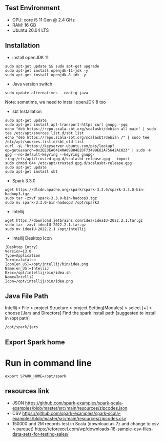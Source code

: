 ## Test Environment 
- CPU: core i5 11 Gen @ 2.4 GHz
- RAM: 16 GB
- Ubuntu 20.04 LTS

## Installation 
- install openJDK 11
```shell
sudo apt-get update && sudo apt-get upgrade
sudo apt-get install openjdk-11-jdk -y
sudo apt-get install openjdk-8-jdk -y
```

- Java version switch
```shell
sudo update-alternatives --config java
```
Note: sometime, we need to install openJDK 8 too

- sbt Installation
```shell
sudo apt-get update
sudo apt-get install apt-transport-https curl gnupg -yqq
echo "deb https://repo.scala-sbt.org/scalasbt/debian all main" | sudo tee /etc/apt/sources.list.d/sbt.list
echo "deb https://repo.scala-sbt.org/scalasbt/debian /" | sudo tee /etc/apt/sources.list.d/sbt_old.list
curl -sL "https://keyserver.ubuntu.com/pks/lookup?op=get&search=0x2EE0EA64E40A89B84B2DF73499E82A75642AC823" | sudo -H gpg --no-default-keyring --keyring gnupg-ring:/etc/apt/trusted.gpg.d/scalasbt-release.gpg --import
sudo chmod 644 /etc/apt/trusted.gpg.d/scalasbt-release.gpg
sudo apt-get update
sudo apt-get install sbt
```

- Spark 3.3.0
```
wget https://dlcdn.apache.org/spark/spark-3.3.0/spark-3.3.0-bin-hadoop3.tgz
sudo tar -zxvf spark-3.3.0-bin-hadoop3.tgz
sudo mv spark-3.3.0-bin-hadoop3 /opt/spark3
```

- Intellij
```shell
wget https://download.jetbrains.com/idea/ideaIU-2022.2.1.tar.gz
sudo tar -zxvf ideaIU-2022.2.1.tar.gz
sudo mv ideaIU-2022.2.1 /opt/intellij
```

- Intellij Desktop Icon
```shell
[Desktop Entry]
Version=13.0
Type=Application
Terminal=false
Icon[en_US]=/opt/intellij/bin/idea.png
Name[en_US]=IntelliJ
Exec=/opt/intellij/bin/idea.sh
Name=IntelliJ
Icon=/opt/intellij/bin/idea.png
```

## Java File Path
Intellij > File > project Structure > project Setting[Modules] > select [+] > choose [Jars and Directors] 
Find the spark install path [suggested to install in /opt path]
```
/opt/spark/jars
```

## Export Spark home
# Run in command line
```shell
export SPARK_HOME=/opt/spark
```

## resources link
- JSON
https://github.com/spark-examples/spark-scala-examples/blob/master/src/main/resources/zipcodes.json
- CSV
https://github.com/spark-examples/spark-scala-examples/blob/master/src/main/resources/zipcodes.csv
- 150000 and 2M records test in Scala (download as 7z and change to csv > parquet)
https://eforexcel.com/wp/downloads-18-sample-csv-files-data-sets-for-testing-sales/ 
